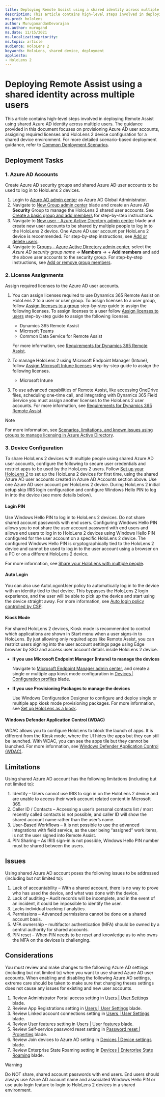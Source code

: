 ```yaml
---
title: Deploying Remote Assist using a shared identity across multiple users
description: This article contains high-level steps involved in deploying Remote Assist using shared Azure AD identity across multiple users. The guidance provided in this document focuses on provisioning Azure AD user accounts, assigning required licenses and HoloLens 2 device configuration for a shared device environment. For more detailed scenario-based deployment guidance, refer to [Common Deployment Scenarios](hololens-requirements.md).
ms.prod: hololens
author: MuruganandamDevarajan
ms.author: murugand
ms.date: 11/15/2021
ms.localizationpriority:
ms.topic: article
audience: HoloLens 2
keywords: HoloLens, shared device, deployment
appliesto:
- HoloLens 2
---
```


# Deploying Remote Assist using a shared identity across multiple users

This article contains high-level steps involved in deploying Remote Assist using shared Azure AD identity across multiple users. The guidance provided in this document focuses on provisioning Azure AD user accounts, assigning required licenses and HoloLens 2 device configuration for a shared device environment. For more detailed scenario-based deployment guidance, refer to [Common Deployment Scenarios](hololens-requirements.md).

## Deployment Tasks

### 1. Azure AD Accounts

Create Azure AD security groups and shared Azure AD user accounts to be used to log in to HoloLens 2 devices.

1. Login to [Azure AD admin center](https://aad.portal.azure.com/) as Azure AD Global Administrator.
1. Navigate to [New Group admin center](https://aad.portal.azure.com/#blade/Microsoft_AAD_IAM/AddGroupBlade) blade and create an Azure AD **Security** Group to manage the HoloLens 2 shared user accounts. See [Create a basic group and add members](/azure/active-directory/fundamentals/active-directory-groups-create-azure-portal#create-a-basic-group-and-add-members) for step-by-step instructions.
1. Navigate to [New user - Azure Active Directory admin center](https://aad.portal.azure.com/#blade/Microsoft_AAD_IAM/UsersManagementMenuBlade/MsGraphUsers) blade and create new user accounts to be shared by multiple people to log in to the HoloLens 2 device. One Azure AD user account per HoloLens 2 device is recommended. For step-by-step instructions, see [Add or delete users](/azure/active-directory/fundamentals/add-users-azure-active-directory).
1. Navigate to [Groups - Azure Active Directory admin center](https://aad.portal.azure.com/#blade/Microsoft_AAD_IAM/GroupsManagementMenuBlade/AllGroups), select the *Azure AD security group name* -> **Members** -> + **Add members** and add the above user accounts to the security group. For step-by-step instructions, see [Add or remove group members](/azure/active-directory/fundamentals/active-directory-groups-members-azure-portal).

### 2. License Assignments

Assign required licenses to the Azure AD user accounts.

1. You can assign licenses required to use Dynamics 365 Remote Assist on HoloLens 2 to a user or user group. To assign licenses to a user group, follow [Assign licenses to a group](/azure/active-directory/enterprise-users/licensing-groups-assign) step-by-step guide to assign the following licenses. To assign licenses to a user follow [Assign licenses to users](/microsoft-365/admin/manage/assign-licenses-to-users) step-by-step guide to assign the following licenses.
    - Dynamics 365 Remote Assist
    - Microsoft Teams
    - Common Data Service for Remote Assist

    For more information, see [Requirements for Dynamics 365 Remote Assist](/dynamics365/mixed-reality/remote-assist/requirements#dynamics-365-remote-assist-app-user).

1. To manage HoloLens 2 using Microsoft Endpoint Manager (Intune), follow [Assign Microsoft Intune licenses](/mem/intune/fundamentals/licenses-assign) step-by-step guide to assign the following licenses.
    - Microsoft Intune

1. To use advanced capabilities of Remote Assist, like accessing OneDrive files, scheduling one-time call, and integrating with Dynamics 365 Field Service you must assign another licenses to the HoloLens 2 user accounts. For more information, see [Requirements for Dynamics 365 Remote Assist](/dynamics365/mixed-reality/remote-assist/requirements#dynamics-365-remote-assist-app-user).

> [!NOTE]
> For more information, see [Scenarios, limitations, and known issues using groups to manage licensing in Azure Active Directory](/azure/active-directory/enterprise-users/licensing-group-advanced).

### 3. Device Configuration

To share HoloLens 2 devices with multiple people using shared Azure AD user accounts, configure the following to secure user credentials and restrict apps to be used by the HoloLens 2 users. Follow [Set up your HoloLens 2](hololens2-start.md) to set up the HoloLens 2 devices for first time, using the shared Azure AD user accounts created in Azure AD Accounts section above. Use one Azure AD user account per HoloLens 2 device. During HoloLens 2 initial setup skip IRIS login configuration and configure Windows Hello PIN to log in into the device (see more details below).

#### Login PIN

Use Windows Hello PIN to log in to HoloLens 2 devices. Do not share shared account passwords with end users. Configuring Windows Hello PIN allows you to not share the user account password with end users and allows end users to log in to HoloLens 2 devices using Windows Hello PIN configured for the user account on a specific HoloLens 2 device. The configured Windows Hello PIN is cryptographically tied to the HoloLens 2 device and cannot be used to log in to the user account using a browser on a PC or on a different HoloLens 2 device.

For more information, see [Share your HoloLens with multiple people](hololens-multiple-users.md).

#### Auto Login

You can also use AutoLogonUser policy to automatically log in to the device with an identity tied to that device. This bypasses the HoloLens 2 login experience, and the user will be able to pick up the device and start using the device straight away.
For more information, see [Auto login policy controlled by CSP](hololens-release-notes.md#auto-login-policy-controlled-by-csp).

#### Kiosk Mode

For shared HoloLens 2 devices, Kiosk mode is recommended to control which applications are shown in Start menu when a user signs-in to HoloLens. By just allowing only required apps like Remote Assist, you can restrict users signing into the user account settings page using Edge browser by SSO and access user account details inside HoloLens 2 device.

- **If you use Microsoft Endpoint Manager (Intune) to manage the devices**

    Navigate to [Microsoft Endpoint Manager admin center](https://endpoint.microsoft.com/), and create a single or multiple app kiosk mode configuration in [Devices | Configuration profiles](https://endpoint.microsoft.com/#blade/Microsoft_Intune_DeviceSettings/DevicesMenu/configurationProfiles) blade.

- **If you use Provisioning Packages to manage the devices**

    Use Windows Configuration Designer to configure and deploy single or multiple app kiosk mode provisioning packages.
For more information, see [Set up HoloLens as a kiosk](hololens-kiosk.md?tabs=intunecustom%2Cnonaadlogon#steps-in-configuring-kiosk-mode-for-hololens).

#### Windows Defender Application Control (WDAC)

WDAC allows you to configure HoloLens to block the launch of apps. It is different from the Kiosk mode, where the UI hides the apps but they can still be launched. With WDAC, you can see the apps tile but they cannot be launched. For more information, see [Windows Defender Application Control (WDAC)](windows-defender-application-control-wdac.md).

## Limitations

Using shared Azure AD account has the following limitations (including but not limited to):

1. Identity – Users cannot use IRIS to sign in on the HoloLens 2 device and are unable to access their work account related content in Microsoft 365.
1. Caller ID / Contacts – Accessing a user’s personal contacts list / most recently called contacts is not possible, and caller ID will show the shared account name rather than the user’s name.
1. User-Based Workflows – It is not possible to use the advanced integrations with field service, as the user being “assigned” work items, is not the user signed into Remote Assist.
1. PIN Sharing – As IRIS sign-in is not possible, Windows Hello PIN number must be shared between the users.

## Issues

Using shared Azure AD account poses the following issues to be addressed (including but not limited to):

1. Lack of accountability – With a shared account, there is no way to prove who has used the device, and what was done with the device.
1. Lack of auditing – Audit records will be incomplete, and in the event of an incident, it could be impossible to identify the user.
1. Lacks individual tracking / analytics.
1. Permissions – Advanced permissions cannot be done on a shared account basis.
1. MFA ownership – multifactor authentication (MFA) should be owned by a central authority for shared accounts.
1. PIN reset – When PIN needs to be reset and knowledge as to who owns the MFA on the devices is challenging.

## Considerations

You must review and make changes to the following Azure AD settings (including but not limited to) when you want to use shared Azure AD user accounts. When enabling and disabling the following Azure AD settings, extreme care should be taken to make sure that changing theses settings does not cause any issues for existing and new user accounts.

1. Review Administrator Portal access setting in [Users | User Settings](https://aad.portal.azure.com/#blade/Microsoft_AAD_IAM/UsersManagementMenuBlade/UserSettings) blade.
1. Review App Registrations setting in [Users | User Settings](https://aad.portal.azure.com/#blade/Microsoft_AAD_IAM/UsersManagementMenuBlade/UserSettings) blade.
1. Review Linked account connections setting in [Users | User Settings](https://aad.portal.azure.com/#blade/Microsoft_AAD_IAM/UsersManagementMenuBlade/UserSettings) blade.
1. Review User features setting in [Users | User features](https://aad.portal.azure.com/#blade/Microsoft_AAD_IAM/FeatureSettingsBlade) blade.
1. Review Self-service password reset setting in [Password reset | Properties](https://aad.portal.azure.com/#blade/Microsoft_AAD_IAM/PasswordResetMenuBlade/Properties) blade.
1. Review Join devices to Azure AD setting in [Devices | Device settings](https://aad.portal.azure.com/#blade/Microsoft_AAD_Devices/DevicesMenuBlade/DeviceSettings/menuId/) blade.
1. Review Enterprise State Roaming setting in [Devices | Enterprise State Roaming](https://aad.portal.azure.com/#blade/Microsoft_AAD_Devices/DevicesMenuBlade/RoamingSettings/menuId/) blade.

> [!WARNING]
> Do NOT share, shared account passwords with end users. End users should always use Azure AD account name and associated Windows Hello PIN or use auto login feature to login to HoloLens 2 devices in a shared environment.
